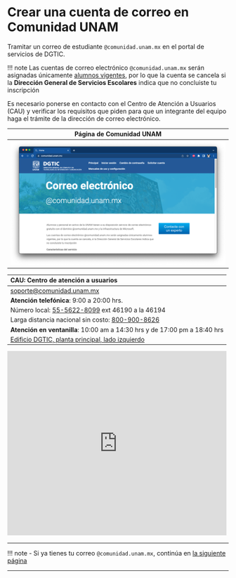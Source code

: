 # Crear una cuenta de correo en Comunidad UNAM

Tramitar un correo de estudiante `@comunidad.unam.mx` en el portal de servicios de DGTIC.

!!! note
    Las cuentas de correo electrónico `@comunidad.unam.mx` serán asignadas únicamente <u>alumnos vigentes</u>, por lo que la cuenta se cancela si la **Dirección General de Servicios Escolares** indica que no concluiste tu inscripción

Es necesario ponerse en contacto con el Centro de Atención a Usuarios (CAU) y verificar los requisitos que piden para que un integrante del equipo haga el trámite de la dirección de correo electrónico.

| Página de Comunidad UNAM
|:---------------------------:|
| ![](img/comunidad-unam.png)

| **CAU**: Centro de atención a usuarios
|:-----------------------------------|
| <soporte@comunidad.unam.mx>
| **Atención telefónica**: 9:00 a 20:00 hrs.
| Número local: [55-5622-8099](tel:55-5622-8099) ext 46190 a la 46194 <!-- 55-5665-1966 -->
| Larga distancia nacional sin costo: [800-900-8626](tel:800-900-8626)
| **Atención en ventanilla**: 10:00 am a 14:30 hrs y de 17:00 pm a 18:40 hrs
| [Edificio DGTIC, planta principal, lado izquierdo][mapa-dgtic]

<iframe 
  style="border: 0px; width: 99%; height: 30em;"
  allowfullscreen=""
  loading="lazy"
  referrerpolicy="no-referrer-when-downgrade"
  src="https://www.google.com/maps/embed?pb=!1m18!1m12!1m3!1d3765.081766333429!2d-99.18677418537364!3d19.322257886947096!2m3!1f0!2f0!3f0!3m2!1i1024!2i768!4f13.1!3m3!1m2!1s0x85ce000f32b9fce9%3A0xf9a879c9ac1ca88c!2sDGTIC!5e0!3m2!1sen!2smx!4v1653443193021!5m2!1sen!2smx">
</iframe>

--------------------------------------------------------------------------------

!!! note
    - Si ya tienes tu correo `@comunidad.unam.mx`, continúa en [la siguiente página](../cuenta-azure-student)

--------------------------------------------------------------------------------

[mapa-dgtic]: https://goo.gl/maps/kWZ6PZk3M1SSVwVq8
[cau-ayuda-telecom]: https://ayuda.telecom.unam.mx/hd/index.ssp
[vpn-unam]: http://www.vpnuniversitaria.unam.mx/
[comunidad-unam]: https://www.comunidad.unam.mx/
[comunidad-unam-chat]: https://www.chat.unam.mx/chats/mibew/chat?locale=es&group=4
[comunidad-unam-solicitar-cuenta]: http://serviciosdgtic.unam.mx:8080/bonita/portal/homepage?ui=form&locale=es&autologin=Cuentas+Comunidad--4.0#form=Cuentas+Comunidad--4.0$entry&process=7971577481770744609&mode=app
